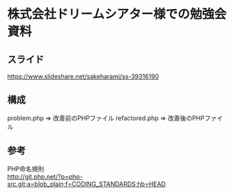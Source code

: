 # 株式会社ドリームシアター様での勉強会資料

## スライド
https://www.slideshare.net/sakeharami/ss-39316190

## 構成
problem.php => 改善前のPHPファイル
refactored.php => 改善後のPHPファイル

## 参考
PHP命名規則  
http://git.php.net/?p=php-src.git;a=blob_plain;f=CODING_STANDARDS;hb=HEAD
